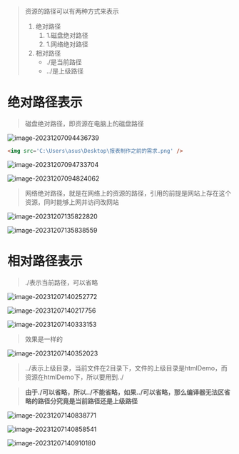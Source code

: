 > 资源的路径可以有两种方式来表示
>
> 1. 绝对路径
>    1. 1.磁盘绝对路径
>    2. 1.网络绝对路径
> 2. 相对路径
>    - ./是当前路径
>    - ../是上级路径



# 绝对路径表示

> 磁盘绝对路径，即资源在电脑上的磁盘路径

![image-20231207094436739](D:\text1\1.前端\assets\image-20231207094436739.png)

```html
<img src='C:\Users\asus\Desktop\报表制作之前的需求.png' />
```

![image-20231207094733704](D:\text1\1.前端\assets\image-20231207094733704.png)

![image-20231207094824062](D:\text1\1.前端\assets\image-20231207094824062.png)

> 网络绝对路径，就是在网络上的资源的路径，引用的前提是网站上存在这个资源，同时能够上网并访问改网站

![image-20231207135822820](D:\text1\1.前端\assets\image-20231207135822820.png)

![image-20231207135838559](D:\text1\1.前端\assets\image-20231207135838559.png)



# 相对路径表示

> ./表示当前路径，可以省略

![image-20231207140252772](D:\text1\1.前端\assets\image-20231207140252772.png)

![image-20231207140217756](D:\text1\1.前端\assets\image-20231207140217756.png)

![image-20231207140333153](D:\text1\1.前端\assets\image-20231207140333153.png)

> 效果是一样的

![image-20231207140352023](D:\text1\1.前端\assets\image-20231207140352023.png)

> ../表示上级目录，当前文件在2目录下，文件的上级目录是htmlDemo，而资源在htmlDemo下，所以要用到../

> **由于./可以省略，所以../不能省略，如果../可以省略，那么编译器无法区省略的路径分究竟是当前路径还是上级路径**

![image-20231207140838771](D:\text1\1.前端\assets\image-20231207140838771.png)

![image-20231207140858541](D:\text1\1.前端\assets\image-20231207140858541.png)

![image-20231207140910180](D:\text1\1.前端\assets\image-20231207140910180.png)